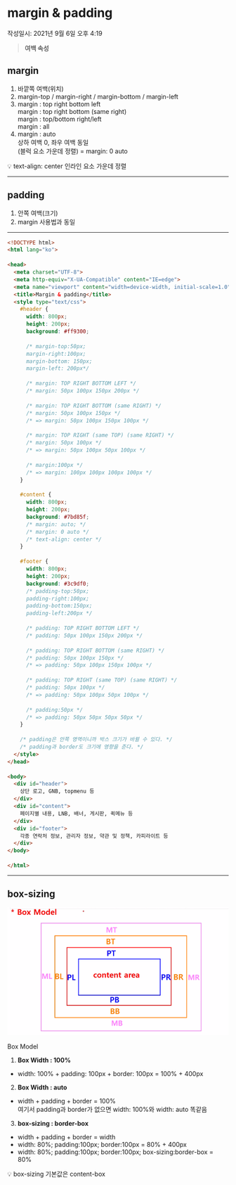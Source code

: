 # margin & padding
작성일시: 2021년 9월 6일 오후 4:19

> **여백 속성**

## margin
1. 바깥쪽 여백(위치)
2. margin-top / margin-right / margin-bottom / margin-left
3. margin : top right bottom left<br/>
margin : top right bottom (same right)<br/>
margin : top/bottom right/left<br/>
margin : all<br/>
4. margin : auto<br/>
상하 여백 0, 좌우 여백 동일<br/>
(블럭 요소 가운데 정렬)
= margin: 0 auto

<aside>
💡 text-align: center
  인라인 요소 가운데 정렬

</aside>

---

## padding
1. 안쪽 여백(크기)
2. margin 사용법과 동일

---

```html
<!DOCTYPE html>
<html lang="ko">

<head>
  <meta charset="UTF-8">
  <meta http-equiv="X-UA-Compatible" content="IE=edge">
  <meta name="viewport" content="width=device-width, initial-scale=1.0">
  <title>Margin & padding</title>
  <style type="text/css">
    #header {
      width: 800px;
      height: 200px;
      background: #ff9300;

      /* margin-top:50px;
      margin-right:100px;
      margin-bottom: 150px;
      margin-left: 200px*/

      /* margin: TOP RIGHT BOTTOM LEFT */
      /* margin: 50px 100px 150px 200px */

      /* margin: TOP RIGHT BOTTOM (same RIGHT) */
      /* margin: 50px 100px 150px */
      /* => margin: 50px 100px 150px 100px */

      /* margin: TOP RIGHT (same TOP) (same RIGHT) */
      /* margin: 50px 100px */
      /* => margin: 50px 100px 50px 100px */

      /* margin:100px */
      /* => margin: 100px 100px 100px 100px */
    }

    #content {
      width: 800px;
      height: 200px;
      background: #7bd85f;
      /* margin: auto; */
      /* margin: 0 auto */
      /* text-align: center */
    }

    #footer {
      width: 800px;
      height: 200px;
      background: #3c9df0;
      /* padding-top:50px;
      padding-right:100px;
      padding-bottom:150px;
      padding-left:200px */

      /* padding: TOP RIGHT BOTTOM LEFT */
      /* padding: 50px 100px 150px 200px */

      /* padding: TOP RIGHT BOTTOM (same RIGHT) */
      /* padding: 50px 100px 150px */
      /* => padding: 50px 100px 150px 100px */

      /* padding: TOP RIGHT (same TOP) (same RIGHT) */
      /* padding: 50px 100px */
      /* => padding: 50px 100px 50px 100px */

      /* padding:50px */
      /* => padding: 50px 50px 50px 50px */
    }

    /* padding은 안쪽 영역이니까 박스 크기가 바뀔 수 있다. */
    /* padding과 border도 크기에 영향을 준다. */
  </style>
</head>

<body>
  <div id="header">
    상단 로고, GNB, topmenu 등
  </div>
  <div id="content">
    페이지별 내용, LNB, 배너, 게시판, 퀵메뉴 등
  </div>
  <div id="footer">
    각종 연락처 정보, 관리자 정보, 약관 및 정책, 카피라이트 등
  </div>
</body>

</html>
```

---

## box-sizing

![Box Model](../images/boxmodel.png)

Box Model

1. **Box Width : 100%**
  - width: 100% + padding: 100px + border: 100px = 100% + 400px

2. **Box Width : auto**
  - width + padding + border = 100%<br/>
  여기서 padding과 border가 없으면 width: 100%와 width: auto 똑같음

3. **box-sizing : border-box**
  - width + padding + border = width
  - width: 80%; padding:100px; border:100px = 80% + 400px
  - width: 80%; padding:100px; border:100px; box-sizing:border-box = 80%

<aside>
💡 box-sizing 기본값은 content-box
</aside>